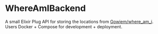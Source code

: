 # WhereAmIBackend

A small Elixir Plug API for storing the locations from [Gowiem/where_am_i](https://github.com/Gowiem/where_am_i). Users Docker + Compose for development + deployment. 
